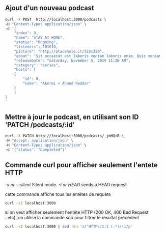 ##  Ajout d'un nouveau podcast

```bash
curl -X POST  http://localhost:3000/podcasts \
-H "Content-Type: application/json" \
-d '{
    "index": 0,
    "name": "STAY AT HOME",
    "status": "Ongoing",
    "listeners": 101010,
    "picture": "http://placehold.it/320x320",
    "about": "Sit occaecat est laboris veniam laboris enim. Quis veniam ad reprehenderit anim incididunt tempor velit. Adipisicing sunt nulla cillum do deserunt. Enim aliquip consectetur do sit cillum velit magna elit ullamco cillum excepteur deserunt laboris commodo. Sint sint fugiat id anim. Quis laborum ipsum dolor fugiat culpa nostrud do et nisi aliquip velit irure aute.",
    "releaseDate": "Saturday, November 5, 2019 11:20 AM",
    "category": "series",
    "hosts": [
    {
        "id": 0,
        "name": "Akermi + Ahmed Keddar"
    }
    ]
}
'
```

##  Mettre à jour le podcast, en utilisant son ID 'PATCH /podcasts/:id'

```bash
curl -X PATCH http://localhost:3000/podcasts/_jmMQtR \
-H "Accept: application/json" \
-H "Content-Type: application/json" \
-d '{"status": "Completed"}'
```

##  Commande curl pour afficher seulement l'entete HTTP

*-s or --silent* Silent mode.
*-I or HEAD* sends a HEAD request 

cette commande affiche tous les entêtes de requète
```bash
curl -sI localhost:3000
```

si on veut afficher seulement l'entête HTTP (200 OK, 400 Bad Request ..etc), on utilise la commande *sed* pour filtrer le résultat précédent
```bash
curl -sI localhost:3000 | sed -En 's/^HTTP\/1.1 (.*)/\1/p'
```
